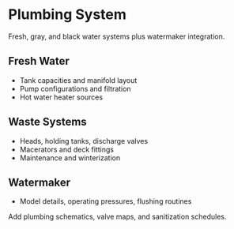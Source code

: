 
# Plumbing System

Fresh, gray, and black water systems plus watermaker integration.

## Fresh Water

- Tank capacities and manifold layout
- Pump configurations and filtration
- Hot water heater sources

## Waste Systems

- Heads, holding tanks, discharge valves
- Macerators and deck fittings
- Maintenance and winterization

## Watermaker

- Model details, operating pressures, flushing routines

Add plumbing schematics, valve maps, and sanitization schedules.
